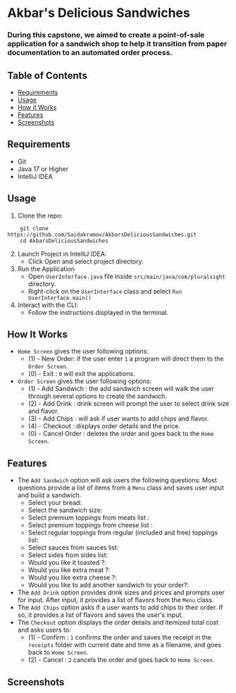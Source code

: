 # Akbar's Delicious Sandwiches
### During this capstone, we aimed to create a point-of-sale application for a sandwich shop to help it transition from paper documentation to an automated order process.

## Table of Contents
- [Requirements](#requirements)
- [Usage](#usage)
- [How it Works](#how-it-works)
- [Features](#features)
- [Screenshots](#screenshots)

## Requirements
- Git
- Java 17 or Higher
- IntelliJ IDEA

## Usage
1. Clone the repo:
``` 
    git clone https://github.com/Saidakramov/AkbarsDeliciousSandwiches.git
    cd AkbarsDeliciousSandwiches
```
2. Launch Project in IntelliJ IDEA:
   - Click Open and select project directory.
3. Run the Application 
    - Open `UserInterface.java` file inside `src/main/java/com/pluralsight` directory.
    - Right-click on the `UserInterface` class and select `Run UserInterface.main()`
4. Interact with the CLI:
   - Follow the instructions displayed in the terminal.

## How It Works
- `Home Screen` gives the user following options: 
  - (1) - New Order: if the user enter `1` a program will direct them to the `Order Screen`. 
  - (0) - Exit : `0` will exit the applications.
- `Order Screen` gives the user following options:
  - (1) - Add Sandwich :  the add sandwich screen will walk the user through
    several options to create the sandwich.
  - (2) - Add Drink :  drink screen will prompt the user to select drink size and flavor.
  - (3) - Add Chips : will ask if user wants to add chips and flavor.
  - (4) - Checkout : displays order details and the price.
  - (0) - Cancel Order : deletes the order and goes back to the `Home Screen`.
## Features
- The `Add Sandwich` option will ask users the following questions: Most questions provide a list of items from a `Menu` class and saves user input and build a sandwich. 
    - Select your bread: 
    - Select the sandwich size: 
    - Select premium toppings from meats list : 
    - Select premium toppings from cheese list : 
    - Select regular toppings from regular (included and free) toppings list: 
    - Select sauces from sauces list: 
    - Select sides from sides list:
    - Would you like it toasted ?:
    - Would you like extra meat ?:
    - Would you like extra cheese ?:
    - Would you like to add another sandwich to your order?: 
- The `Add Drink` option provides drink sizes and prices and prompts user for input. After input, it provides a list of flavors from the `Menu` class.
- The `Add Chips` option asks if a user wants to add chips to their order. If so, it provides a list of flavors and saves the user's input.
- The `Checkout` option displays the order details and itemized total cost and asks users to:
  - (1) - Confirm : `1` confirms the order and saves the receipt in the `receipts` folder with current date and time as a filename, and goes back to `Home Screen`.
  - (2) - Cancel : `2` cancels the order and goes back to `Home Screen`.
## Screenshots